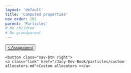 ```yaml
---
layout: 'default'
title: 'Computed properties'
nav_order: 101
parent: 'Particles'
# No children
# No grandparent
---
```



<div class="nav-btn-block">
    <button class="nav-btn left">
    <a class="link" href="/Jacy-Dev-Book/particles/assignment.md">< Assignment</a>
</button>

    <button class="nav-btn right">
    <a class="link" href="/Jacy-Dev-Book/particles/custom-allocators.md">Custom allocators ></a>
</button>

</div>

